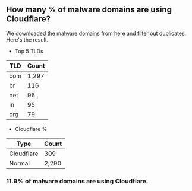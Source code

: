 ## How many % of malware domains are using Cloudflare?


We downloaded the malware domains from [here](https://urlhaus.abuse.ch) and filter out duplicates.
Here's the result.


[//]: # (start replacement)


- Top 5 TLDs

| TLD | Count |
| --- | --- |
| com | 1,297 |
| br | 116 |
| net | 96 |
| in | 95 |
| org | 79 |


- Cloudflare %

| Type | Count |
| --- | --- |
| Cloudflare | 309 |
| Normal | 2,290 |


### 11.9% of malware domains are using Cloudflare.